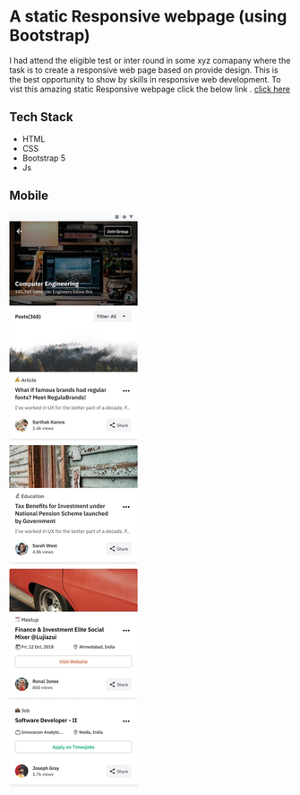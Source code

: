 # A static Responsive webpage (using Bootstrap)
   I had attend the eligible test or inter round in some xyz comapany where the task is to create a responsive web page based on provide design. This is the best opportunity to show by skills in responsive web development.
   To vist this amazing static Responsive webpage click the below link .
   [click here](https://thirunithish28.github.io/Static-Responsive-webpage-task1-intern-/)

## Tech Stack
   - HTML
   - CSS
   - Bootstrap 5
   - Js
 ## Mobile

 ![mobile view](https://github.com/ThiruNithish28/Static-Responsive-webpage-task1-intern-/blob/main/image/Android%20-%20Long-01.jpeg)
